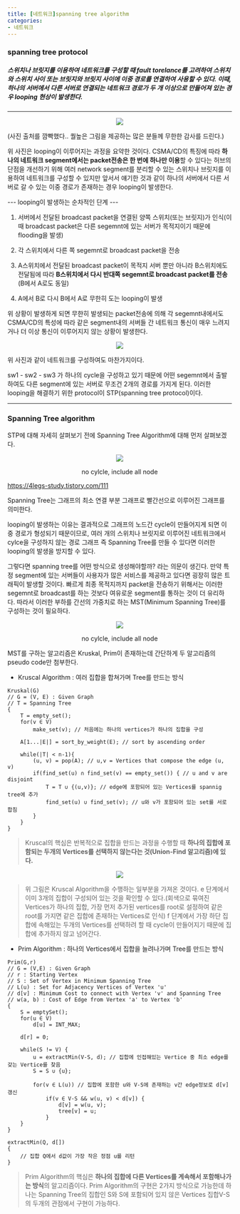 ```yaml
---
title: [네트워크]spanning tree algorithm
categories:
- 네트워크
---
```


### spanning tree protocol

##### 스위치나 브릿지를 이용하여 네트워크를 구성할 때 fault torelance를 고려하여 스위치와 스위치 사이 또는 브릿지와 브릿지 사이에 이중 경로를 연결하여 사용할 수 있다. 이때, 하나의 서버에서 다른 서버로 연결되는 네트워크 경로가 두 개 이상으로 만들어져 있는 경우 looping 현상이 발생한다.

* * *

<p align="center">
  <img src="https://secbullet2359.github.io/milliontime/image/networklooping1.png">
</p>
(사진 출처를 깜빡했다.. 퀄높은 그림을 제공하는 많은 분들께 무한한 감사를 드린다.)

위 사진은 looping이 이루어지는 과정을 요약한 것이다. CSMA/CD의 특징에 따라 **하나의 네트워크 segment에서는 packet전송은 한 번에 하나만 이용**할 수 있다는 허브의 단점을 개선하기 위해 여러 network segment를 분리할 수 있는 스위치나 브릿지를 이용하여 네트워크를 구성할 수 있지만 앞서서 얘기한 것과 같이 하나의 서버에서 다른 서버로 갈 수 있는 이중 경로가 존재하는 경우 looping이 발생한다.

--- looping이 발생하는 순차적인 단계 ---

1. 서버에서 전달된 broadcast packet을 연결된 양쪽 스위치(또는 브릿지)가 인식(이때 broadcast packet은 다른 segemnt에 있는 서버가 목적지이기 때문에 flooding을 발생)

2. 각 스위치에서 다른 쪽 segemnt로 broadcast packet을 전송 

3. A스위치에서 전달된 broadcast packet이 목적지 서버 뿐만 아니라 B스위치에도 전달됨에 따라 **B스위치에서 다시 반대쪽 segemnt로 broadcast packet를 전송** (B에서 A로도 동일)

4. A에서 B로 다시 B에서 A로 무한히 도는 looping이 발생

위 상황이 발생하게 되면 무한히 발생되는 packet전송에 의해 각 segemnt내에서도 CSMA/CD의 특성에 따라 같은 segment내의 서버들 간 네트워크 통신이 매우 느려지거나 더 이상 통신이 이루어지지 않는 상황이 발생한다.

<p align="center">
  <img src="https://secbullet2359.github.io/milliontime/image/networklooping2.png">
</p>

위 사진과 같이 네트워크를 구성하여도 마찬가지이다. 

sw1 - sw2 - sw3 가 하나의 cycle을 구성하고 있기 때문에 어떤 segemnt에서 출발하여도 다른 segment에 있는 서버로 무조건 2개의 경로를 가지게 된다. 이러한 looping을 해결하기 위한 protocol이 STP(spanning tree protocol)이다. 

* * *

### Spanning Tree algorithm

STP에 대해 자세히 살펴보기 전에 Spanning Tree Algorithm에 대해 먼저 살펴보겠다.

<p align="center">
  <img src="https://secbullet2359.github.io/milliontime/image/sta1.png">
  <figcaption align="center">no cylcle, include all node</figcaption>
</p>

https://4legs-study.tistory.com/111

Spanning Tree는 그래프의 최소 연결 부분 그래프로 빨간선으로 이루어진 그래프를 의미한다.

looping이 발생하는 이유는 결과적으로 그래프의 노드간 cycle이 만들어지게 되면 이중 경로가 형성되기 때문이므로, 여러 개의 스위치나 브릿지로 이루어진 네트워크에서 cylce을 구성하지 않는 경로 그래프 즉 Spanning Tree를 만들 수 있다면 이러한 looping의 발생을 방지할 수 있다.

그렇다면 spanning tree를 어떤 방식으로 생성해야할까? 라는 의문이 생긴다. 만약 특정 segment에 있는 서버들이 사용자가 많은 서비스를 제공하고 있다면 굉장히 많은 트래픽이 발생할 것이다. 빠르게 최종 목적지까지 packet을 전송하기 위해서는 이러한 segemnt로 broadcast를 하는 것보다 여유로운 segment를 통하는 것이 더 유리하다. 따라서 이러한 부하를 간선의 가중치로 하는 MST(Minimum Spanning Tree)를 구성하는 것이 필요하다.

<p align="center">
  <img src="https://secbullet2359.github.io/milliontime/image/sta2.png">
  <figcaption align="center">no cylcle, include all node</figcaption>
</p>

MST를 구하는 알고리즘은 Kruskal, Prim이 존재하는데 간단하게 두 알고리즘의 pseudo code만 첨부한다.

- Kruscal Algorithm : 여러 집합을 합쳐가며 Tree를 만드는 방식

```
Kruskal(G)
// G = (V, E) : Given Graph
// T = Spanning Tree
{
	T = empty_set();
    for(v ∈ V)
    	make_set(v); // 처음에는 하나의 vertices가 하나의 집합을 구성
       
    A[1...|E|] = sort_by_weight(E); // sort by ascending order
    
    while(|T| < n-1){
    	(u, v) = pop(A); // u,v = Vertices that compose the edge (u, v)
        if(find_set(u) ∩ find_set(v) == empty_set()) { // u and v are disjoint
        	T = T ∪ {(u,v)}; // edge에 포함되어 있는 Vertices를 spannig tree에 추가
            find_set(u) ∪ find_set(v); // u와 v가 포함되어 있는 set를 서로 합침
		}
    }
}
```

> Kruscal의 핵심은 반복적으로 집합을 만드는 과정을 수행할 때 **하나의 집합에 포함되는 두개의 Vertices를 선택하지 않는다는 것(Union-Find 알고리즘)에 있다.** 

<p align="center">
  <img src="https://secbullet2359.github.io/milliontime/image/sta3.png">
</p>

> 위 그림은 Kruscal Algorithm을 수행하는 일부분을 가져온 것이다. e 단계에서 이미 3개의 집합이 구성되어 있는 것을 확인할 수 있다.(회색으로 묶여진 Vertices가 하나의 집합, 가장 먼저 추가된 vertices를 root로 설정하여 같은 root를 가지면 같은 집합에 존재하는 Vertices로 인식) f 단계에서 가장 하단 집합에 속해있는 두개의 Vertices를 선택하려 할 때 cycle이 만들어지기 때문에 집합에 추가하지 않고 넘어간다.

- Prim Algorithm : 하나의 Vertices에서 집합을 늘려나가며 Tree를 만드는 방식

```
Prim(G,r)
// G = (V,E) : Given Graph
// r : Starting Vertex
// S : Set of Vertex in Minimum Spanning Tree
// L(u) : Set for Adjacency Vertices of Vertex 'u'
// d[v] : Minimum Cost to connect with Vertex 'v' and Spanning Tree
// w(a, b) : Cost of Edge from Vertex 'a' to Vertex 'b'
{
	S = emptySet();
    for(u ∈ V)
    	d[u] = INT_MAX;
    
    d[r] = 0;
    
    while(S != V) {
    	u = extractMin(V-S, d); // 집합에 인접해있는 Vertice 중 최소 edge를 갖는 Vertice를 찾음
        S = S ∪ {u};
        
        for(v ∈ L(u)) // 집합에 포함한 u와 V-S에 존재하는 v간 edge정보로 d[v] 갱신
        	if(v ∈ V-S && w(u, v) < d[v]) {
            	d[v] = w(u, v);
                tree[v] = u;
            }
    }
}

extractMin(Q, d[])
{
	// 집합 Q에서 d값이 가장 작은 정점 u를 리턴
}
```

> Prim Algorithm의 핵심은 **하나의 집합에 다른 Vertices를 계속해서 포함해나가는 방식**의 알고리즘이다. 
Prim Algorithm의 구현은 2가지 방식으로 가능한데 하나는 Spanning Tree의 집합인 S와 S에 포함되어 있지 않은 Vertices 집합V-S의 두개의 관점에서 구현이 가능하다.
